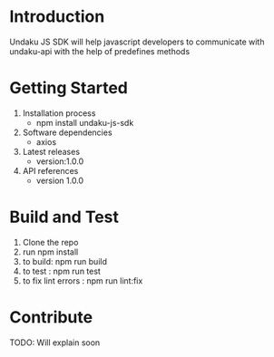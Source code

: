 # Introduction 
Undaku JS SDK will help javascript developers to communicate with undaku-api with the help of predefines methods

# Getting Started
1.	Installation process
    - npm install undaku-js-sdk
2.	Software dependencies
    - axios
3.	Latest releases
    - version:1.0.0
4.	API references
    - version 1.0.0

# Build and Test
1. Clone the repo
2. run npm install
3. to build: npm run build
4. to test :  npm run test
5. to fix lint errors : npm run lint:fix

# Contribute
TODO: Will explain soon